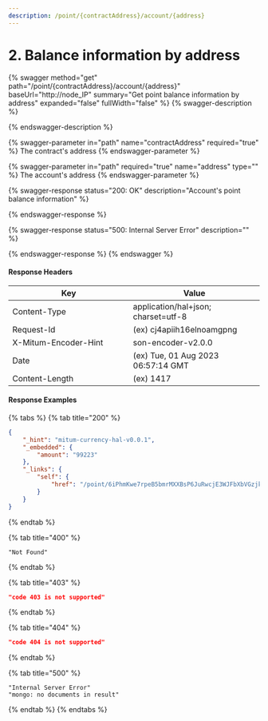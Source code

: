 ```yaml
---
description: /point/{contractAddress}/account/{address}
---
```


# 2. Balance information by address

{% swagger method="get" path="/point/{contractAddress}/account/{address}" baseUrl="http://node_IP" summary="Get point balance information by address" expanded="false" fullWidth="false" %}
{% swagger-description %}

{% endswagger-description %}

{% swagger-parameter in="path" name="contractAddress" required="true" %}
The contract's address
{% endswagger-parameter %}

{% swagger-parameter in="path" required="true" name="address" type="" %}
The account's address
{% endswagger-parameter %}

{% swagger-response status="200: OK" description="Account's point balance information" %}

{% endswagger-response %}

{% swagger-response status="500: Internal Server Error" description="" %}

{% endswagger-response %}
{% endswagger %}



#### Response Headers

<table><thead><tr><th width="226">Key</th><th>Value</th></tr></thead><tbody><tr><td>Content-Type</td><td>application/hal+json; charset=utf-8</td></tr><tr><td>Request-Id</td><td>(ex) cj4apiih16elnoamgpng</td></tr><tr><td>X-Mitum-Encoder-Hint</td><td>son-encoder-v2.0.0</td></tr><tr><td>Date</td><td>(ex) Tue, 01 Aug 2023 06:57:14 GMT</td></tr><tr><td>Content-Length</td><td>(ex) 1417</td></tr></tbody></table>



#### Response Examples

{% tabs %}
{% tab title="200" %}
```json
{
    "_hint": "mitum-currency-hal-v0.0.1",
    "_embedded": {
        "amount": "99223"
    },
    "_links": {
        "self": {
            "href": "/point/6iPhmKwe7rpeB5bmrMXXBsP6JuRwcjE3WJFbXbVGzjk5mca/account/Hwrw5wwhANUPSQNmkJ91Pnu57T4cK6HsLvZXKTJbQbERmca"
        }
    }
}
```
{% endtab %}

{% tab title="400" %}
```
"Not Found"
```
{% endtab %}

{% tab title="403" %}
```json
"code 403 is not supported"
```
{% endtab %}

{% tab title="404" %}
```json
"code 404 is not supported"
```
{% endtab %}

{% tab title="500" %}
```
"Internal Server Error"
"mongo: no documents in result"
```
{% endtab %}
{% endtabs %}

